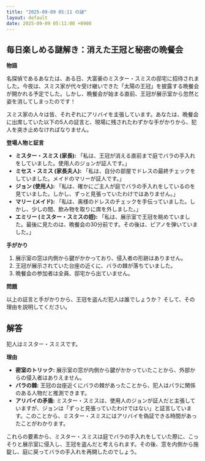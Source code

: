 ```yaml
---
title: "2025-09-09 05:11 の謎"
layout: default
date: 2025-09-09 05:11:00 +0900
---
```

## 毎日楽しめる謎解き：消えた王冠と秘密の晩餐会

**物語**

名探偵であるあなたは、ある日、大富豪のミスター・スミスの邸宅に招待されました。今夜は、スミス家が代々受け継いできた「太陽の王冠」を披露する晩餐会が開かれる予定でした。しかし、晩餐会が始まる直前、王冠が展示室から忽然と姿を消してしまったのです！

スミス家の人々は皆、それぞれにアリバイを主張しています。あなたは、晩餐会に出席していた以下の5人の証言と、現場に残されたわずかな手がかりから、犯人を突き止めなければなりません。

**登場人物と証言**

*   **ミスター・スミス (家長):** 「私は、王冠が消える直前まで庭でバラの手入れをしていました。使用人のジョンが証人です。」
*   **ミセス・スミス (家長夫人):** 「私は、自分の部屋でドレスの最終チェックをしていました。メイドのマリーが証人です。」
*   **ジョン (使用人):** 「私は、確かにご主人が庭でバラの手入れをしているのを見ていました。しかし、ずっと見張っていたわけではありません。」
*   **マリー (メイド):** 「私は、奥様のドレスのチェックを手伝っていました。しかし、少しの間、飲み物を取りに席を外しました。」
*   **エミリー (ミスター・スミスの姪):** 「私は、展示室で王冠を眺めていました。最後に見たのは、晩餐会の30分前です。その後は、ピアノを弾いていました。」

**手がかり**

1.  展示室の窓は内側から鍵がかかっており、侵入者の形跡はありません。
2.  王冠が展示されていた台座の近くに、バラの棘が落ちていました。
3.  晩餐会の参加者は全員、邸宅から出ていません。

**問題**

以上の証言と手がかりから、王冠を盗んだ犯人は誰でしょうか？ そして、その理由を説明してください。

## 解答

犯人はミスター・スミスです。

**理由**

*   **密室のトリック:** 展示室の窓が内側から鍵がかかっていたことから、外部からの侵入者はありえません。
*   **バラの棘:** 王冠の台座近くにバラの棘があったことから、犯人はバラに関係のある人物だと推測できます。
*   **アリバイの矛盾:** ミスター・スミスは、使用人のジョンが証人だと主張していますが、ジョンは「ずっと見張っていたわけではない」と証言しています。このことから、ミスター・スミスにはアリバイを偽証できる時間があったことがわかります。

これらの要素から、ミスター・スミスは庭でバラの手入れをしていた際に、こっそりと展示室に侵入し、王冠を盗んだと考えられます。その後、窓を内側から施錠し、庭に戻ってバラの手入れを再開したのでしょう。
